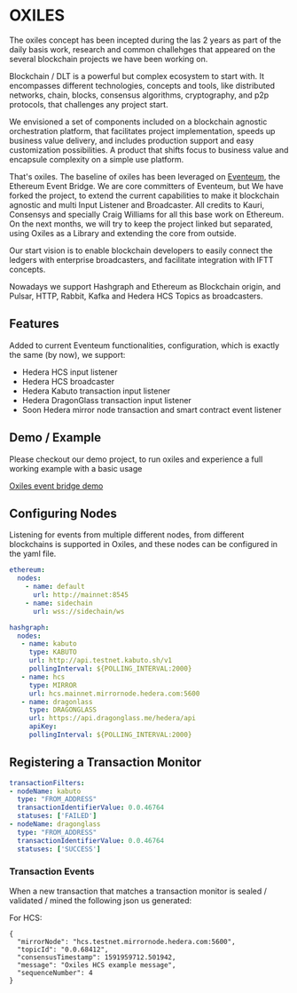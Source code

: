 # OXILES

The oxiles concept has been incepted during the las 2 years as part of the daily basis work, research and common challehges that appeared on the several blockchain projects we have been working on.

Blockchain / DLT  is a powerful but complex ecosystem to start with. It encompasses different technologies, concepts and tools, like distributed networks, chain, blocks, consensus algorithms, cryptography, and p2p protocols, that challenges any project start.

We envisioned a set of components included on a blockchain agnostic orchestration platform, that facilitates project implementation, speeds up business value delivery, and includes production support and easy customization possibilities.
A product that shifts focus to business value and encapsule complexity on a simple use platform.

That's oxiles. The baseline of oxiles has been leveraged on [Eventeum](https://github.com/ConsenSys/Eventeum), the Ethereum Event Bridge. We are core committers of Eventeum, but We have forked the project, to extend the current capabilities to make it blockchain agnostic
and multi Input Listener and Broadcaster. All credits to Kauri, Consensys and specially Craig Williams for all this base work on Ethereum.
On the next months, we will try to keep the project linked but separated, using Oxiles as a Library and extending the core from outside.


Our start vision is to enable blockchain developers to easily connect the ledgers with enterprise broadcasters, and facilitate integration with IFTT concepts.

Nowadays we support Hashgraph and Ethereum as Blockchain origin, and Pulsar, HTTP, Rabbit, Kafka and Hedera HCS Topics as broadcasters. 


## Features

Added to current Eventeum functionalities, configuration, which is exactly the same (by now), we support:

* Hedera HCS input listener
* Hedera HCS broadcaster
* Hedera Kabuto transaction input listener
* Hedera DragonGlass transaction input listener
* Soon Hedera mirror node transaction and smart contract event listener 

## Demo / Example 

Please checkout our demo project, to run oxiles and experience a full working example with a basic usage

[Oxiles event bridge demo](https://github.com/oxiles/oxiles-event-bridge-demo)


## Configuring Nodes
Listening for events from multiple different nodes, from different blockchains is supported in Oxiles, and these nodes can be configured in the yaml file.

```yaml
ethereum:
  nodes:
    - name: default
      url: http://mainnet:8545
    - name: sidechain
      url: wss://sidechain/ws

hashgraph:
  nodes:
   - name: kabuto
     type: KABUTO  
     url: http://api.testnet.kabuto.sh/v1
     pollingInterval: ${POLLING_INTERVAL:2000}
   - name: hcs
     type: MIRROR
     url: hcs.mainnet.mirrornode.hedera.com:5600
   - name: dragonlass
     type: DRAGONGLASS
     url: https://api.dragonglass.me/hedera/api
     apiKey: 
     pollingInterval: ${POLLING_INTERVAL:2000}
```
## Registering a Transaction Monitor

```yaml
transactionFilters:
- nodeName: kabuto
  type: "FROM_ADDRESS"
  transactionIdentifierValue: 0.0.46764
  statuses: ['FAILED']
- nodeName: dragonglass
  type: "FROM_ADDRESS"
  transactionIdentifierValue: 0.0.46764
  statuses: ['SUCCESS']
```

### Transaction Events
When a new transaction that matches a transaction monitor is sealed / validated / mined the following json us generated:

For HCS:
``` 
{
  "mirrorNode": "hcs.testnet.mirrornode.hedera.com:5600",
  "topicId": "0.0.68412",
  "consensusTimestamp": 1591959712.501942,
  "message": "Oxiles HCS example message",
  "sequenceNumber": 4
}
```
